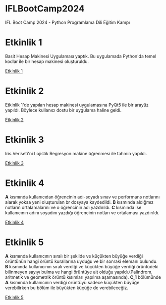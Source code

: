# IFLBootCamp2024
IFL Boot Camp 2024 - Python Programlama Dili Eğitim Kampı

# Etkinlik 1
Basit Hesap Makinesi Uygulaması yaptık. Bu uygulamada Python'da temel kodlar ile bir hesap makinesi oluşturuldu.

[Etkinlik 1](https://github.com/Ecrintrn/IFLBootCamp2024/tree/main/Etkinlik%201)

# Etkinlik 2
Etkinlik 1'de yapılan hesap makinesi uygulamasına PyQt5 ile bir arayüz yapıldı. Böylece kullanıcı dostu bir uygulama haline geldi.

[Etkinlik 2](https://github.com/Ecrintrn/IFLBootCamp2024/tree/main/Etkinlik2)

# Etkinlik 3
Iris Veriseti'ni Lojistik Regresyon makine öğrenmesi ile tahmin yapıldı.

[Etkinlik 3](https://github.com/Ecrintrn/IFLBootCamp2024/tree/main/Etkinlik%203)

# Etkinlik 4
**A** kısmında kullanıcıdan öğrencinin adı-soyadı sınav ve performans notlarını alarak yoksa yeni oluşturulan br dosyaya kaydedildi. **B** kısmında aldığmız notların ortalamalarını ve o öğrencinin adı yazdırıldı. **C** kısmında ise kullanıcının adını soyadını yazdığı öğrencinin notları ve ortalaması yazdırıldı.

[Etkinlik 4](https://github.com/Ecrintrn/IFLBootCamp2024/tree/main/Etkinlik%204)

# Etkinlik 5
**A** kısmında kullanıcının sıralı bir şekilde ve küçükten büyüğe verdiği örüntünün hangi örüntü kurallarına uyduğu ve bir sonraki elemanı bulundu. **B** kısmında kullanıcının sıralı verdiği ve küçükten büyüğe verdiği örüntüdeki bilinmeyen sayıyı bulma ve hangi örüntüye ait olduğu yapıldı.(Palindrom, aritmetik ve geometrik örüntü kısımları yapılma aşamasında). **C_1** bölümünde **A** kısmında kullanıcının verdiği örüntüyü sadece küçükten büyüğe verebilirken bu bölüm ile büyükten küçüğe de verebileceğiz.

[Etkinlik 5](https://github.com/Ecrintrn/IFLBootCamp2024/tree/main/Etkinlik%205)
